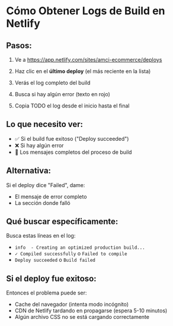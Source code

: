 # Cómo Obtener Logs de Build en Netlify

## Pasos:

1. Ve a https://app.netlify.com/sites/amci-ecommerce/deploys

2. Haz clic en el **último deploy** (el más reciente en la lista)

3. Verás el log completo del build

4. Busca si hay algún error (texto en rojo)

5. Copia TODO el log desde el inicio hasta el final

## Lo que necesito ver:

- ✅ Si el build fue exitoso ("Deploy succeeded")
- ❌ Si hay algún error
- 📝 Los mensajes completos del proceso de build

## Alternativa:

Si el deploy dice "Failed", dame:
- El mensaje de error completo
- La sección donde falló

## Qué buscar específicamente:

Busca estas líneas en el log:
- `info  - Creating an optimized production build...`
- `✓ Compiled successfully` o `Failed to compile`
- `Deploy succeeded` o `Build failed`

## Si el deploy fue exitoso:

Entonces el problema puede ser:
- Cache del navegador (intenta modo incógnito)
- CDN de Netlify tardando en propagarse (espera 5-10 minutos)
- Algún archivo CSS no se está cargando correctamente
